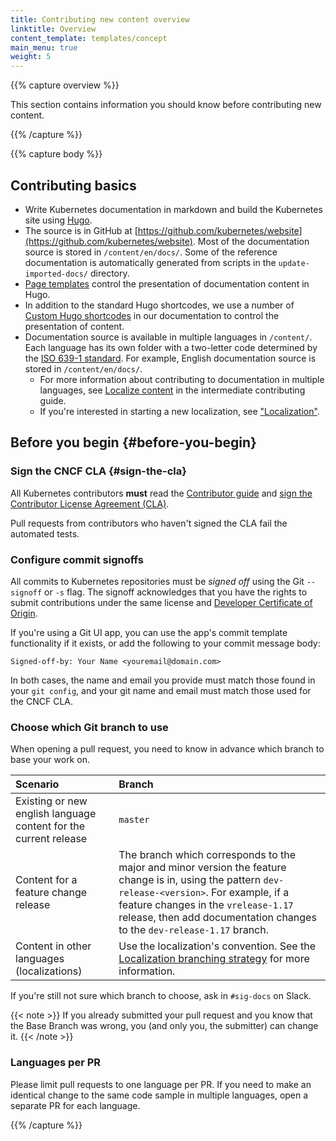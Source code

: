 ```yaml
---
title: Contributing new content overview
linktitle: Overview
content_template: templates/concept
main_menu: true
weight: 5
---
```


{{% capture overview %}}

This section contains information you should know before contributing new content.


{{% /capture %}}

{{% capture body %}}

## Contributing basics

- Write Kubernetes documentation in markdown and build the Kubernetes site using [Hugo](https://gohugo.io/).
- The source is in GitHub at [https://github.com/kubernetes/website](https://github.com/kubernetes/website). Most of the documentation source is stored in `/content/en/docs/`. Some of the reference documentation is automatically generated from scripts in the `update-imported-docs/` directory.
- [Page templates](/docs/contribute/style/page-templates/) control the presentation of documentation content in Hugo.
- In addition to the standard Hugo shortcodes, we use a number of [Custom Hugo shortcodes](/docs/contribute/style/hugo-shortcodes/) in our documentation to control the presentation of content.
- Documentation source is available in multiple languages in `/content/`. Each language has its own folder with a two-letter code determined by the [ISO 639-1 standard](https://www.loc.gov/standards/iso639-2/php/code_list.php). For example, English documentation source is stored in `/content/en/docs/`.
  - For more information about contributing to documentation in multiple languages, see [Localize content](/docs/contribute/localization/) in the intermediate contributing guide.
  - If you're interested in starting a new localization, see ["Localization"](/docs/contribute/localization/).

## Before you begin {#before-you-begin}

### Sign the CNCF CLA {#sign-the-cla}

All Kubernetes contributors **must** read the [Contributor guide](https://github.com/kubernetes/community/blob/master/contributors/guide/README.md) and [sign the Contributor License Agreement (CLA)](https://github.com/kubernetes/community/blob/master/CLA.md).

Pull requests from contributors who haven't signed the CLA fail the automated tests.

### Configure commit signoffs

All commits to Kubernetes repositories must be _signed off_ using the Git `--signoff` or `-s` flag.
The signoff acknowledges that you have the rights to submit contributions under the same
license and [Developer Certificate of Origin](https://developercertificate.org/).

If you're using a Git UI app, you can use the app's commit template functionality if it
exists, or add the following to your commit message body:

```
Signed-off-by: Your Name <youremail@domain.com>
```

In both cases, the name and email you provide must match those found in your `git config`, and your git name and email must match those used for the CNCF CLA.

### Choose which Git branch to use

When opening a pull request, you need to know in advance which branch to base your work on.

Scenario | Branch
:---------|:------------
Existing or new english language content for the current release | `master`
Content for a feature change release | The branch which corresponds to the major and minor version the feature change is in, using the pattern `dev-release-<version>`. For example, if a feature changes in the `vrelease-1.17` release, then add documentation changes to the `dev-release-1.17` branch.
Content in other languages (localizations) | Use the localization's convention. See the [Localization branching strategy](/docs/contribute/localization/#branching-strategy) for more information.


If you're still not sure which branch to choose, ask in `#sig-docs` on Slack.

{{< note >}}
If you already submitted your pull request and you know that the Base Branch
was wrong, you (and only you, the submitter) can change it.
{{< /note >}}


### Languages per PR

Please limit pull requests to one language per PR. If you need to make an identical change to the same code sample in multiple languages, open a separate PR for each language.


{{% /capture %}}
